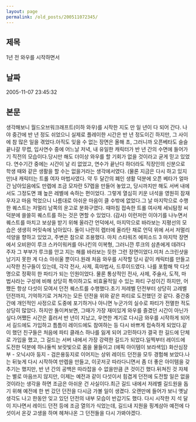 ```yaml
---
layout: page
permalink: /old_posts/200511072345/
---
```


## 제목
1년 전 와우를 시작하면서

## 날짜
2005-11-07 23:45:32

## 본문
생각해보니 월드오브워크래프트(이하 와우)를 시작한 지도 만 일 년이 다 되어 간다. 나야 중간에 반 년 정도 쉬었으니 실제로 플레이한 시간은 반 년 정도이긴 하지만, 그 사이에 참 많은 일을 겪었다.아직도 잊을 수 없는 장면은 올해 초, 그러니까 오픈베타도 슬슬 끝나갈 무렵, 입사연수 중에 어느날 저녁, 내 유일한 캐릭터가 반 년 간의 수면에 들어가기 직전의 모습이다.당시만 해도 더이상 와우를 할 기회가 없을 것이라고 굳게 믿고 있었다. 연수기간 중에는 시간이 날 리 없었고, 연수가 끝난다 하더라도 직장인의 신분으로 학생 때와 같은 생활을 할 수는 없을거라는 생각에서였다. (물론 지금은 다시 하고 있지만)내 캐릭터는 트롤 여자 마법사였다. 약 두 달간의 폐인 생활 덕분에 오픈 베타가 얼마간 남아있음에도 만렙에 조금 모자란 57렙을 만들어 놓았고, 당시까지만 해도 서버 내에서도 그정도면 꽤 높은 레벨에 속하는 편이었다. 그렇게 열심히 키운 녀석을 영원히 잠재우자고 마음 먹었으니 나름대로 아쉬운 마음이 클 수밖에 없었다.그 날 마지막으로 수행한 퀘스트는 저멀리 남쪽의 운고로 분화구였다. 때마침 접속한 트롤 여사제 세뇌탐정 씨 덕분에 쓸쓸히 퀘스트를 하는 것은 면할 수 있었다. (감사) 이런저런 이야기를 나누면서 퀘스트를 마치고 보상을 받기 위해 올라간 언덕에서, 마지막으로 바라보는 지평선의 모습은 생생히 머릿속에 남아있다. 둘이 나란히 렙터에 올라탄 채로 언덕 위에 서서 저멀리 석양을 향하고 있었고, 주변은 참으로 조용했다. 마치 스타워즈 에피소드 3 마지막 장면에서 오비완이 루크 스카이워커를 아나킨의 이복형, 그러니깐 루크의 삼촌에게 데려다 주자 그 부부가 루크를 안고 지는 해를 바라보는 듯한 그런 장면이었다.미처 스크린샷을 남기지 못한 게 다소 아쉬울 뿐이다.원래 처음 와우를 시작할 당시 같이 캐릭터를 만들고 시작한 친구들이 있는데, 각각 전사, 사제, 흑마법사, 드루이드였다. 나를 포함해 딱 다섯 명으로 정확히 한 파티가 되는 인원이었다. 물론 통상적인 전사, 사제, 주술사, 도적, 마법사라는 구성에 비해 상당히 특이하고도 비효율적일 수 있는 파티 구성이긴 하지만, 어쨌든 항상 다섯이 모여서 던전 퀘스트를 수행했다.초기 저레벨 던전부터 상당히 고레벨 던전까지, 기억하기로 거쳐가는 모든 던전을 위와 같은 파티로 도전했던 것 같다. 중간중간에 개인적인 사정으로 도중에 포기하거나 아니면 누군가의 실수로 파티가 전멸한 적도 상당히 많았다. 하지만 돌이켜보면, 그때가 가장 재미있게 와우를 즐겼던 시간이 아닌가 싶다.어쨌든 시간은 흘러서 반 년이 지났고, 우연한 계기로 다시금 와우를 시작하게 되어서 길드에도 가입하고 틈틈이 레이드에도 참여하는 등 다시 바쁘게 접속하게 되었다.같이 했던 친구들은 처음에 파티 클래스 하나를 잃게 되어 고민하다가 결국 한 길드에 단체로 가입을 했고, 그 길드는 서버 내에서 가장 강력한 길드가 되었다.일찍부터 레이드에 도전한 덕분에 하나둘씩 보랏빛으로 몸을 물들이고 (에픽 아이템이 보라색임) 화산심장부 - 오닉시아 둥지 - 검은용둥지로 이어지는 상위 레이드 던전을 모두 경험해 보았다.나는 뒤늦게 다시 시작하여 만렙을 만들고, 이곳저곳 따라다니면서 좀 더 좋은 아이템을 갖추기는 했지만, 반 년 간의 공백은 따라잡을 수 없을만큼 큰 것이긴 했다.뒤쳐진 것 자체는 별로 마음쓰지 않지만, 이제는 예전과 같이 다섯이서 힘겹게 던전에 도전할 일은 없을 것이라는 생각을 하면 조금은 아쉬운 건 사실이다.최근 길드 내에서 저레벨 길드원을 돕기 위해 예전에 한 번 갔던 던전을 다시금 가볼 일이 생겼다. 오랜만에 들어가 보니 옛날 생각도 나고 한동안 잊고 있던 던전의 내부 모습이 반갑기도 했다. 다시 시작한 지 석 달이 지나면서 레이드 던전 등에 조금 열의가 식었는데, 길드내 지원을 핑계삼아 예전에 다섯이서 온갖 고생을 하며 헤쳐나온 그 던전들을 다시 가봐야겠다.